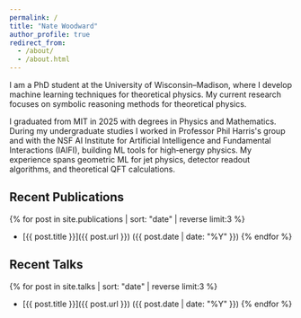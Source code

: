 ```yaml
---
permalink: /
title: "Nate Woodward"
author_profile: true
redirect_from:
  - /about/
  - /about.html
---
```


I am a PhD student at the University of Wisconsin–Madison, where I develop machine learning techniques for theoretical physics. My current research focuses on symbolic reasoning methods for theoretical physics.

I graduated from MIT in 2025 with degrees in Physics and Mathematics. During my undergraduate studies I worked in Professor Phil Harris's group and with the NSF AI Institute for Artificial Intelligence and Fundamental Interactions (IAIFI), building ML tools for high‑energy physics. My experience spans geometric ML for jet physics, detector readout algorithms, and theoretical QFT calculations.

## Recent Publications

{% for post in site.publications
     | sort: "date"
     | reverse
     limit:3 %}
- [{{ post.title }}]({{ post.url }}) ({{ post.date | date: "%Y" }})
{% endfor %}


## Recent Talks
{% for post in site.talks
     | sort: "date"
     | reverse
     limit:3 %}
- [{{ post.title }}]({{ post.url }}) ({{ post.date | date: "%Y" }})
{% endfor %}
